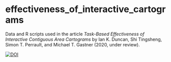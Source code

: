 # effectiveness_of_interactive_cartograms

Data and R scripts used in the article *Task-Based Effectiveness of Interactive Contiguous Area Cartograms* by Ian K. Duncan, Shi Tingsheng, Simon T. Perrault, and Michael T. Gastner (2020, under review).



[![DOI](https://zenodo.org/badge/264931474.svg)](https://zenodo.org/badge/latestdoi/264931474)

